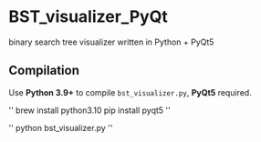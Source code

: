 # BST_visualizer_PyQt
binary search tree visualizer written in Python + PyQt5

## Compilation

Use **Python 3.9+** to compile `bst_visualizer.py`, **PyQt5** required.

''
brew install python3.10
pip install pyqt5
''

''
python bst_visualizer.py
''
